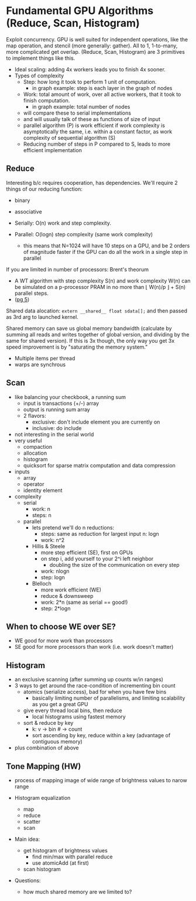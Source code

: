 # Fundamental GPU Algorithms (Reduce, Scan, Histogram)

Exploit concurrency.
GPU is well suited for independent operations, like the map operation, and stencil (more generally: gather).
All to 1, 1-to-many, more complicated get overlap. (Reduce, Scan, Histogram) are 3 primitives to implement things like this.

- Ideal scaling: adding 4x workers leads you to finish 4x sooner.
- Types of complexity
    - Step: how long it took to perform 1 unit of computation.
        - in graph example: step is each layer in the graph of nodes
    - Work: total amount of work, over all active workers, that it took to finish computation.
        - in graph example: total number of nodes
    - will compare these to serial implementations
    - and will usually talk of these as functions of size of input
    - parallel algorithm (P) is work efficient if work complexity is asymptotically the same, i.e. within a constant factor, as work complexity of sequential algorithm (S)
    - Reducing number of steps in P compared to S, leads to more efficient implementation

## Reduce

Interesting b/c requires cooperation, has dependencies.
We'll require 2 things of our reducing function:
- binary
- associative

- Serially: O(n) work and step complexity.
- Parallel: O(logn) step complexity (same work complexity)
    - this means that N=1024 will have 10 steps on a GPU, and be 2 orders of magnitude faster if the GPU can do all the work in a single step in parallel

If you are limited in number of processors: Brent's theorum
- A WT algorithm with step complexity S(n) and work complexity W(n) can be simulated on a p-processor PRAM in no more than ⌊ W(n)/p ⌋ + S(n) parallel steps.
- ([pg 5](http://cgvr.cs.uni-bremen.de/teaching/mpar_literatur/PRAM%20Algorithms%20-%20Chatterjee,%202009.pdf))

Shared data alocation: `extern __shared__ float sdata[];` and then passed as 3rd arg to launched kernel.

Shared memory can save us global memory bandwidth (calculate by summing all reads and writes together of global version, and dividing by the same for shared version). If this is 3x though, the only way you get 3x speed improvement is by "saturating the memory  system."
- Multiple items per thread
- warps are synchrous

## Scan

- like balancing your checkbook, a running sum
    - input is transactions (+/-) array
    - output is running sum array
    - 2 flavors:
        - exclusive: don't include element you are currently on
        - inclusive: do include
- not interesting in the serial world
- very useful
    - compaction
    - allocation
    - histogram
    - quicksort for sparse matrix computation and data compression
- inputs
    - array
    - operator
    - identity element
- complexity
    - serial
        - work: n
        - steps: n
    - parallel
        - lets pretend we'll do n reductions:
            - steps: same as reduction for largest input n: logn
            - work: n^2
        - Hillis & Steele
            - more step efficient (SE), first on GPUs
            - on step i, add yourself to your 2^i left neighbor
                - doubling the size of the communication on every step
            - work: nlogn
            - step: logn
        - Blelloch
            - more work efficient (WE)
            - reduce & downsweep
            - work: 2*n (same as serial ==  good!)
            - step: 2*logn

## When to choose WE over SE?

- WE good for more work than processors
- SE good for more processors than work (i.e. work doesn't matter)

## Histogram

- an exclusive scanning (after summing up counts w/in ranges)
- 3 ways to get around the race-condition of incrementing bin count
    - atomics (serialize access), bad for when you have few bins
        - basically limiting number of parallelisms, and limiting scalability as you get a great GPU
    - give every thread local bins, then reduce
        - local histograms using fastest memory
    - sort & reduce by key
        - k: v -> bin # -> count
        - sort ascending by key, reduce within a key (advantage of contiguous memory)
- plus combination of above

## Tone Mapping (HW)

- process of mapping image of wide range of brightness values to narow range
- Histogram equalization
    - map
    - reduce
    - scatter
    - scan
- Main idea:
    - get histogram of brightness values
        - find min/max with parallel reduce
        - use atomicAdd (at first)
    - scan histogram

- Questions:
    - how much shared memory are we limited to?